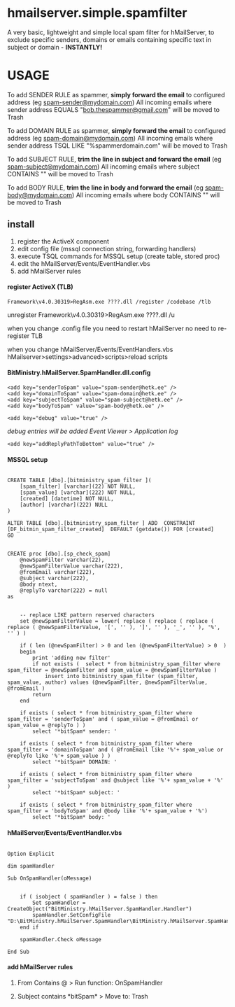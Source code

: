 # hmailserver.simple.spamfilter
A very basic, lightweight and simple local spam filter for hMailServer, to exclude specific senders, domains or emails containing specific text in subject or domain - **INSTANTLY!**


# USAGE 

To add SENDER RULE as spammer, **simply forward the email** to configured address (eg spam-sender@mydomain.com) 
All incoming emails where sender address EQUALS "bob.thespammer@gmail.com" will be moved to Trash 

To add DOMAIN RULE as spammer, **simply forward the email** to configured address (eg spam-domain@mydomain.com)
All incoming emails where sender address TSQL LIKE "%spammerdomain.com" will be moved to Trash 

To add SUBJECT RULE, **trim the line in subject and forward the email** (eg spam-subject@mydomain.com)
All incoming emails where subject CONTAINS "<trimmed string from subject>" will be moved to Trash 

To add BODY RULE, **trim the line in body and forward the email** (eg spam-body@mydomain.com)
All incoming emails where body CONTAINS "<trimmed string from body>" will be moved to Trash 

## install 

1. register the ActiveX component
2. edit config file (mssql connection string, forwarding handlers)
3. execute TSQL commands for MSSQL setup (create table, stored proc) 
4. edit the hMailServer/Events/EventHandler.vbs
5. add hMailServer rules 


#### register ActiveX (TLB)

	Framework\v4.0.30319>RegAsm.exe ????.dll /register /codebase /tlb

unregister
	Framework\v4.0.30319>RegAsm.exe ????.dll /u 
	
when you change .config file
	you need to restart hMailServer 
	no need to re-register TLB

when you change hMailServer/Events/EventHandlers.vbs
	hMailserver>settings>advanced>scripts>reload scripts 


#### BitMinistry.hMailServer.SpamHandler.dll.config

  <connectionStrings>
    <add name="main"
         connectionString="/////////////////////// hmail mssql connection string ////////////////////////"
         providerName="System.Data.SqlClient" />
  </connectionStrings>

  <appSettings>

    <add key="senderToSpam" value="spam-sender@hetk.ee" />
    <add key="domainToSpam" value="spam-domain@hetk.ee" />
    <add key="subjectToSpam" value="spam-subject@hetk.ee" />
    <add key="bodyToSpam" value="spam-body@hetk.ee" />

    <add key="debug" value="true" /> 

*debug entries will be added Event Viewer > Application log*

    <add key="addReplyPathToBottom" value="true" />

  </appSettings>


#### MSSQL setup
```tsql

CREATE TABLE [dbo].[bitministry_spam_filter ](
	[spam_filter] [varchar](22) NOT NULL,
	[spam_value] [varchar](222) NOT NULL,
	[created] [datetime] NOT NULL,
	[author] [varchar](222) NULL
) 

ALTER TABLE [dbo].[bitministry_spam_filter ] ADD  CONSTRAINT [DF_bitmin_spam_filter_created]  DEFAULT (getdate()) FOR [created]
GO


CREATE proc [dbo].[sp_check_spam]
	@newSpamFilter varchar(22), 
	@newSpamFilterValue varchar(222), 
	@fromEmail varchar(222), 
	@subject varchar(222), 
	@body ntext,
	@replyTo varchar(222) = null 
as 

		
	-- replace LIKE pattern reserved characters 
	set @newSpamFilterValue = lower( replace ( replace ( replace ( replace ( @newSpamFilterValue, '[', '' ), ']', '' ), '_', '' ), '%', '' ) )

	if ( len (@newSpamFilter) > 0 and len (@newSpamFilterValue) > 0  )
	begin
		print 'adding new filter'
		if not exists (  select * from bitministry_spam_filter where spam_filter = @newSpamFilter and spam_value = @newSpamFilterValue ) 
			insert into bitministry_spam_filter (spam_filter, spam_value, author) values (@newSpamFilter, @newSpamFilterValue, @fromEmail )
		return 
	end 

	if exists ( select * from bitministry_spam_filter where spam_filter = 'senderToSpam' and ( spam_value = @fromEmail or spam_value = @replyTo ) )
		select '*bitSpam* sender: '

	if exists ( select * from bitministry_spam_filter where spam_filter = 'domainToSpam' and ( @fromEmail like '%'+ spam_value or @replyTo like '%'+ spam_value ) )
		select '*bitSpam* DOMAIN: '

	if exists ( select * from bitministry_spam_filter where spam_filter = 'subjectToSpam' and @subject like '%'+ spam_value + '%' )
		select '*bitSpam* subject: '

	if exists ( select * from bitministry_spam_filter where spam_filter = 'bodyToSpam' and @body like '%'+ spam_value + '%')
		select '*bitSpam* body: '

```

#### hMailServer/Events/EventHandler.vbs
```VBScript

Option Explicit

dim spamHandler 

Sub OnSpamHandler(oMessage)
	
	
	if ( isobject ( spamHandler ) = false ) then 
		Set spamHandler = CreateObject("BitMinistry.hMailServer.SpamHandler.Handler") 
		spamHandler.SetConfigFile "D:\BitMinistry.hMailServer.SpamHandler\BitMinistry.hMailServer.SpamHandler.dll.config" 
	end if 
	
	spamHandler.Check oMessage 

End Sub

```

#### add hMailServer rules 

1. From Contains @ > Run function: OnSpamHandler

2. Subject contains \*bitSpam\* > Move to: Trash 
